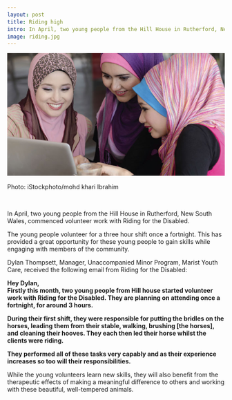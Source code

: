 ```yaml
---
layout: post
title: Riding high
intro: In April, two young people from the Hill House in Rutherford, New South Wales, commenced volunteer work with Riding for the Disabled. The young people volunteer for a three hour shift once a fortnight. This has provided a great opportunity for these young people to gain skills while engaging with members of the community.
image: riding.jpg
---
```


<div class='imagebox full'>
	<img src='assets/content/riding.jpg'>
	<p class='fig'>Photo: iStockphoto/mohd khari Ibrahim</p>
</div>
<br>

In April, two young people from the Hill House in Rutherford, New South Wales, commenced volunteer work with Riding for the Disabled.

The young people volunteer for a three hour shift once a fortnight. This has provided a great opportunity for these young people to gain skills while engaging with members of the community.

Dylan Thompsett, Manager, Unaccompanied Minor Program, Marist Youth Care, received the following email from Riding for the Disabled:

**Hey Dylan,<br>
Firstly this month, two young people from Hill house started volunteer work with Riding for the Disabled.
They are planning on attending once a fortnight, for around 3 hours.**

**During their first shift, they were responsible for putting the bridles on the horses, leading them from their stable, walking, brushing \[the horses\], and cleaning their hooves. They each then led their horse whilst the clients were riding.**

**They performed all of these tasks very capably and as their experience increases so too will their responsibilities.**

While the young volunteers learn new skills, they will also benefit from the therapeutic effects of making a meaningful difference to others and working with these beautiful, well-tempered animals.
